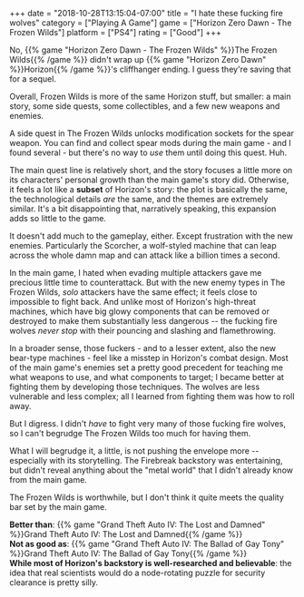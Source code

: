 +++
date = "2018-10-28T13:15:04-07:00"
title = "I hate these fucking fire wolves"
category = ["Playing A Game"]
game = ["Horizon Zero Dawn - The Frozen Wilds"]
platform = ["PS4"]
rating = ["Good"]
+++

No, {{% game "Horizon Zero Dawn - The Frozen Wilds" %}}The Frozen Wilds{{% /game %}} didn't wrap up {{% game "Horizon Zero Dawn" %}}Horizon{{% /game %}}'s cliffhanger ending.  I guess they're saving that for a sequel.

Overall, Frozen Wilds is more of the same Horizon stuff, but smaller: a main story, some side quests, some collectibles, and a few new weapons and enemies.

A side quest in The Frozen Wilds unlocks modification sockets for the spear weapon.  You can find and collect spear mods during the main game - and I found several - but there's no way to <i>use</i> them until doing this quest.  Huh.

The main quest line is relatively short, and the story focuses a little more on its characters' personal growth than the main game's story did.  Otherwise, it feels a lot like a <b>subset</b> of Horizon's story: the plot is basically the same, the technological details <i>are</i> the same, and the themes are extremely similar.  It's a bit disappointing that, narratively speaking, this expansion adds so little to the game.

It doesn't add much to the gameplay, either.  Except frustration with the new enemies.  Particularly the Scorcher, a wolf-styled machine that can leap across the whole damn map and can attack like a billion times a second.

In the main game, I hated when evading multiple attackers gave me precious little time to counterattack.  But with the new enemy types in The Frozen Wilds, <i>solo</i> attackers have the same effect; it feels close to impossible to fight back.  And unlike most of Horizon's high-threat machines, which have big glowy components that can be removed or destroyed to make them substantially less dangerous -- the fucking fire wolves <i>never stop</i> with their pouncing and slashing and flamethrowing.

In a broader sense, those fuckers - and to a lesser extent, also the new bear-type machines - feel like a misstep in Horizon's combat design.  Most of the main game's enemies set a pretty good precedent for teaching me what weapons to use, and what components to target; I became better at fighting them by developing those techniques.  The wolves are less vulnerable and less complex; all I learned from fighting them was how to roll away.

But I digress.  I didn't <i>have</i> to fight very many of those fucking fire wolves, so I can't begrudge The Frozen Wilds too much for having them.

What I will begrudge it, a little, is not pushing the envelope more -- especially with its storytelling.  The Firebreak backstory was entertaining, but didn't reveal anything about the "metal world" that I didn't already know from the main game.

The Frozen Wilds is worthwhile, but I don't think it quite meets the quality bar set by the main game.

<b>Better than</b>: {{% game "Grand Theft Auto IV: The Lost and Damned" %}}Grand Theft Auto IV: The Lost and Damned{{% /game %}}  
<b>Not as good as</b>: {{% game "Grand Theft Auto IV: The Ballad of Gay Tony" %}}Grand Theft Auto IV: The Ballad of Gay Tony{{% /game %}}  
<b>While most of Horizon's backstory is well-researched and believable</b>: the idea that real scientists would do a node-rotating puzzle for security clearance is pretty silly.
